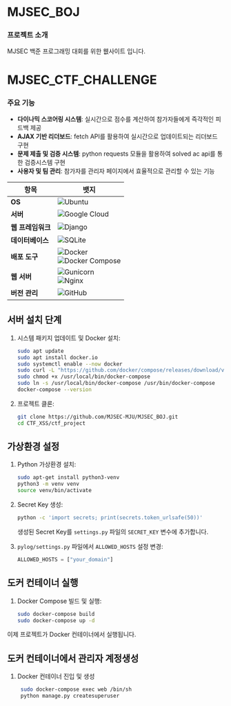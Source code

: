 # MJSEC_BOJ
### 프로젝트 소개
MJSEC 백준 프로그래밍 대회를 위한 웺사이트 입니다.

# MJSEC_CTF_CHALLENGE


### 주요 기능

- **다이나믹 스코어링 시스템**: 실시간으로 점수를 계산하여 참가자들에게 즉각적인 피드백 제공
- **AJAX 기반 리더보드**: fetch API를 활용하여 실시간으로 업데이트되는 리더보드 구현
- **문제 제출 및 검증 시스템**: python requests 모듈을 활용하여 solved ac api를 통한 검증시스템 구현
- **사용자 및 팀 관리**: 참가자를 관리자 페이지에서 효율적으로 관리할 수 있는 기능


| 항목              | 뱃지                                                                                                      |
|-------------------|-----------------------------------------------------------------------------------------------------------|
| **OS**            | ![Ubuntu](https://img.shields.io/badge/Ubuntu-20.04_LTS-CC3534?logo=ubuntu&logoColor=white)              |
| **서버**          | ![Google Cloud](https://img.shields.io/badge/Google%20Cloud-GCP_E2_model-4285F4?logo=google-cloud)         |
| **웹 프레임워크** | ![Django](https://img.shields.io/badge/Django-5.1-green?logo=django)                                      |
| **데이터베이스**  | ![SQLite](https://img.shields.io/badge/SQLite-latest-B3B3B3?logo=sqlite)                                  |
| **배포 도구**     | ![Docker](https://img.shields.io/badge/Docker-latest-blue?logo=docker) <br> ![Docker Compose](https://img.shields.io/badge/Docker%20Compose-2.21.0-blue?logo=docker) |
| **웹 서버**       | ![Gunicorn](https://img.shields.io/badge/Gunicorn-23.0.0-343434?logo=gunicorn) <br> ![Nginx](https://img.shields.io/badge/Nginx-latest-009639?logo=nginx) |
| **버전 관리**     | ![GitHub](https://img.shields.io/badge/GitHub-Repository-181717?logo=github&logoColor=white)               |




## 서버 설치 단계
1. 시스템 패키지 업데이트 및 Docker 설치:
    ```sh
    sudo apt update
    sudo apt install docker.io
    sudo systemctl enable --now docker
    sudo curl -L "https://github.com/docker/compose/releases/download/v2.21.0/docker-compose-$(uname -s)-$(uname -m)" -o /usr/local/bin/docker-compose
    sudo chmod +x /usr/local/bin/docker-compose
    sudo ln -s /usr/local/bin/docker-compose /usr/bin/docker-compose
    docker-compose --version
    ```

2. 프로젝트 클론:
    ```sh
    git clone https://github.com/MJSEC-MJU/MJSEC_BOJ.git
    cd CTF_XSS/ctf_project
    ```

## 가상환경 설정
1. Python 가상환경 설치:
    ```sh
    sudo apt-get install python3-venv
    python3 -m venv venv
    source venv/bin/activate
    ```

2. Secret Key 생성:
    ```sh
    python -c 'import secrets; print(secrets.token_urlsafe(50))'
    ```
    생성된 Secret Key를 `settings.py` 파일의 `SECRET_KEY` 변수에 추가합니다.

3. `pylog/settings.py` 파일에서 `ALLOWED_HOSTS` 설정 변경:
    ```python
    ALLOWED_HOSTS = ["your_domain"]
    ```

## 도커 컨테이너 실행
1. Docker Compose 빌드 및 실행:
    ```sh
    sudo docker-compose build
    sudo docker-compose up -d
    ```
이제 프로젝트가 Docker 컨테이너에서 실행됩니다.

## 도커 컨테이너에서 관리자 계정생성
1. Docker 컨테이너 진입 및 생성
   ```sh
    sudo docker-compose exec web /bin/sh
    python manage.py createsuperuser
    ```
